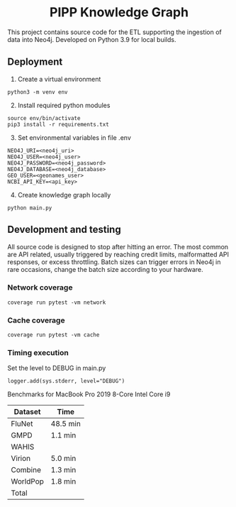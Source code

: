 <h1 align="center">
  PIPP Knowledge Graph
</h1>

This project contains source code for the ETL supporting the ingestion of data into Neo4j. Developed on Python 3.9 for local builds.

## Deployment

1. Create a virtual environment

```
python3 -m venv env
```

2. Install required python modules

```
source env/bin/activate
pip3 install -r requirements.txt
```

3. Set environmental variables in file .env

```
NEO4J_URI=<neo4j_uri>
NEO4J_USER=<neo4j_user>
NEO4J_PASSWORD=<neo4j_password>
NEO4J_DATABASE=<neo4j_database>
GEO_USER=<geonames_user>
NCBI_API_KEY=<api_key>
```

4. Create knowledge graph locally

```
python main.py
```

## Development and testing

All source code is designed to stop after hitting an error. The most common are API related, usually triggered by reaching credit limits, malformatted API responses, or excess throttling. Batch sizes can trigger errors in Neo4j in rare occasions, change the batch size according to your hardware.

### Network coverage

```
coverage run pytest -vm network
```

### Cache coverage

```
coverage run pytest -vm cache
```

### Timing execution

Set the level to DEBUG in main.py

```
logger.add(sys.stderr, level="DEBUG")
```

Benchmarks for MacBook Pro 2019 8-Core Intel Core i9

| Dataset  | Time     |
| -------- | -------- |
| FluNet   | 48.5 min |
| GMPD     | 1.1 min  |
| WAHIS    |          |
| Virion   | 5.0 min  |
| Combine  | 1.3 min  |
| WorldPop | 1.8 min  |
| Total    |          |
